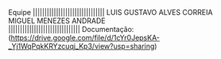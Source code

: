 Equipe
|||||||||||||||||||||||||||||||
LUIS GUSTAVO ALVES CORREIA</br>
MIGUEL MENEZES ANDRADE</br>
|||||||||||||||||||||||||||||||
Documentação: (https://drive.google.com/file/d/1cYr0JepsKA-_Yj1WqPqkKRYzcuqj_Kp3/view?usp=sharing)
